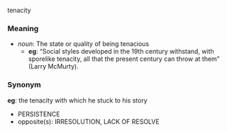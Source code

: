 tenacity
### Meaning
+ _noun_: The state or quality of being tenacious
    + __eg__: “Social styles developed in the 19th century withstand, with sporelike tenacity, all that the present century can throw at them” (Larry McMurty).

### Synonym

__eg__: the tenacity with which he stuck to his story

+ PERSISTENCE
+ opposite(s): IRRESOLUTION, LACK OF RESOLVE


